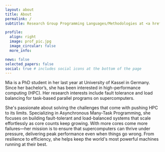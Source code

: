 ```yaml
---
layout: about
title: About
permalink: /
subtitle: Research Group Programming Languages/Methodologies at <a href="https://www.uni-kassel.de/eecs/plm/team/mia-reitz">University of Kassel</a>

profile:
  align: right
  image: prof_pic.jpg
  image_circular: false
  more_info:

news: false
selected_papers: false
social: true # includes social icons at the bottom of the page
---
```

Mia is a PhD student in her last year at University of Kassel in Germany. Since her bachelor’s, she has been interested in high-performance computing (HPC). Her research interests include fault tolerance and load balancing for task-based parallel programs on supercomputers. 

She's passionate about solving the challenges that come with pushing HPC to its limits.
Specializing in Asynchronous Many-Task Programming, she focuses on building fault-tolerant and load-balanced systems that scale effortlessly as core counts keep growing.
With more cores come more failures—her mission is to ensure that supercomputers can thrive under pressure, delivering peak performance even when things go wrong.
From resilience to efficiency, she helps keep the world's most powerful machines running at their best.
